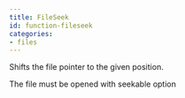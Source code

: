 ```yaml
---
title: FileSeek
id: function-fileseek
categories:
- files
---
```


Shifts the file pointer to the given position.

The file must be opened with seekable option
